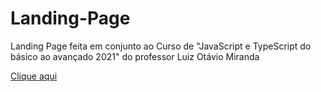# Landing-Page
Landing Page feita em conjunto ao Curso de "JavaScript e TypeScript do básico ao avançado 2021" do professor Luiz Otávio Miranda

<a href='https://nervous-cori-b80581.netlify.app/' target='_blank'>Clique aqui</a>
